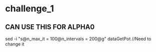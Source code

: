 # challenge_1




## CAN USE THIS FOR ALPHA0

sed -i "s@n_max_it = 100@n_intervals = 200@g" dataGetPot //Need to change it